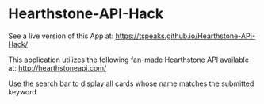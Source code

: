 # Hearthstone-API-Hack
See a live version of this App at:
https://tspeaks.github.io/Hearthstone-API-Hack/

This application utilizes the following fan-made Hearthstone API available at:
http://hearthstoneapi.com/


Use the search bar to display all cards whose name matches the submitted keyword.
